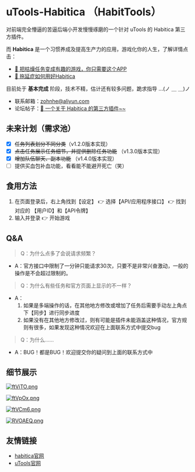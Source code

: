 # uTools-Habitica （HabitTools）
对前端完全懵逼的苦逼后端小开发慢慢琢磨的一个针对 uTools 的 Habitica 第三方插件。

而 **Habitica** 是一个习惯养成及提高生产力的应用，游戏化你的人生，了解详情点击：
- [🔗 把枯燥任务变成有趣的游戏，你只需要这个APP](https://zhuanlan.zhihu.com/p/58660347)
- [🔗 拖延症如何用好Habitica](https://www.zhihu.com/question/36371438)

目前处于 **基本完成** 阶段，技术不精，估计还有较多问题，跪求指导 ...(ノ ＿ ＿)ノ
- 联系邮箱：zohnhe@aliyun.com
- 论坛帖子：[🔗 一个关于 Habitica 的第三方插件~~](https://yuanliao.info/d/3764-habittools-120-beta-habitica)

## 未来计划（需求池）
- [x] ~~任务列表划分不同分类~~（v1.2.0版本实现）
- [x] ~~点击任务展示任务细节，并提供删除任务功能~~ （v1.3.0版本实现）
- [x] ~~增加队伍聊天、副本功能~~ （v1.4.0版本实现）
- [ ] 提供买血包补血功能，看看能不能避开死亡（笑）

## 食用方法
1. 在页面登录后，右上角找到【设定】 👉 选择【API/应用程序接口】 👉 找到对应的 【用户ID】和【API令牌】
2. 输入并登录 👉 开始游戏

## Q&A
> Q：为什么点多了会说请求频繁？
- A：官方接口中限制了一分钟只能请求30次，只要不是非常兴奋激动，一般的操作是不会超过限制的。

> Q：为什么有些任务和官方页面上显示的不一样？
- A：
    1. 如果是多端操作的话，在其他地方修改或增加了任务后需要手动左上角点下【同步】进行同步进度
    2. 如果没有在其他地方修改过，则有可能是插件未能涵盖这种情况，官方规则有很多，如果发现这种情况欢迎在上面联系方式中提交bug

> Q：为什么……
- A：BUG！都是BUG！欢迎提交你的疑问到上面的联系方式中

## 细节展示
[![ftViTO.png](https://z3.ax1x.com/2021/08/10/ftViTO.png)](https://imgtu.com/i/ftViTO)

[![ftVpOx.png](https://z3.ax1x.com/2021/08/10/ftVpOx.png)](https://imgtu.com/i/ftVpOx)

[![ftVCm6.png](https://z3.ax1x.com/2021/08/10/ftVCm6.png)](https://imgtu.com/i/ftVCm6)

[![RVOAEQ.png](https://z3.ax1x.com/2021/06/22/RVOAEQ.png)](https://imgtu.com/i/RVOAEQ)

## 友情链接
- [habitica官网](https://habitica.com/)
- [uTools官网](https://u.tools/)

